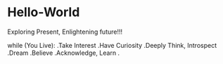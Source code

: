 # Hello-World
Exploring Present, Enlightening future!!!

while (You Live):
  .Take Interest 
  .Have Curiosity
  .Deeply Think, Introspect
  .Dream
  .Believe
  .Acknowledge, Learn
  .

